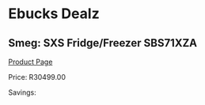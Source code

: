 
# Ebucks Dealz
## Smeg: SXS Fridge/Freezer SBS71XZA
[Product Page](https://www.ebucks.com/web/shop/productSelected.do?prodId=1183684363&catId=1196429345)

Price: R30499.00

Savings: 


	